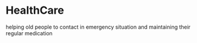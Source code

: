 # HealthCare
helping old people to contact in emergency situation and maintaining their regular medication 
